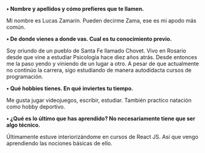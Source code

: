 **• Nombre y apellidos y cómo prefieres que te llamen.**

Mi nombre es Lucas Zamarín. Pueden decirme Zama, ese es mi apodo más común.

**• De donde vienes a donde vas. Cual es tu conocimiento previo.**

Soy oriundo de un pueblo de Santa Fe llamado Chovet. Vivo en Rosario desde que vine a estudiar Psicología hace diez años atrás. Desde entonces me la paso yendo y viniendo de un lugar a otro. A pesar de que actualmente no continúo la carrera, sigo estudiando de manera autodidacta cursos de programación.

**• Qué hobbies tienes. En qué inviertes tu tiempo.**

Me gusta jugar videojuegos, escribir, estudiar. También practico natación como hobby deportivo.

**• ¿Qué es lo último que has aprendido? No necesariamente tiene que ser algo técnico.**

Últimamente estuve interiorizándome en cursos de React JS. Así que vengo aprendiendo las nociones básicas de ello.